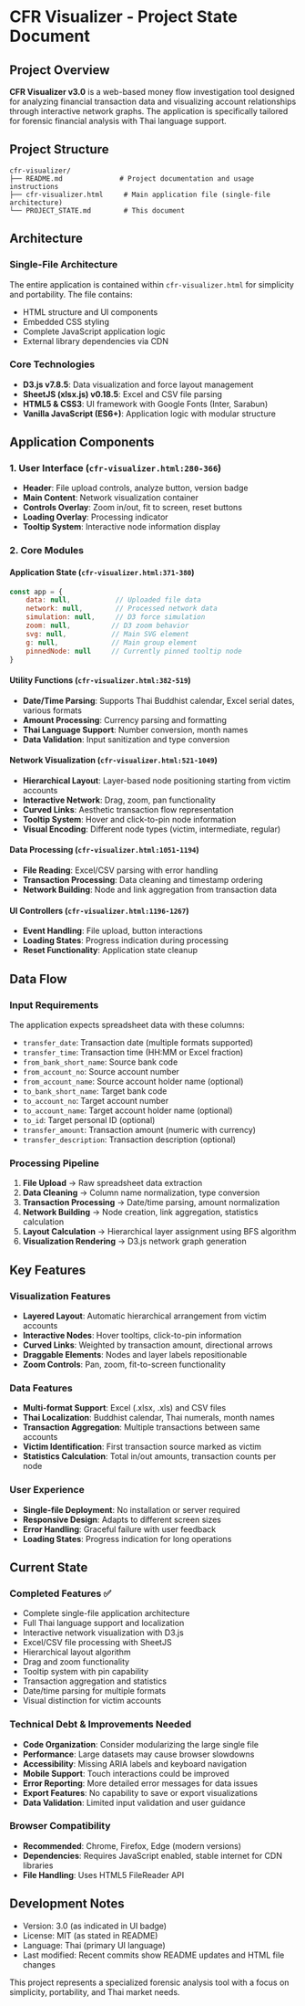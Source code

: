# CFR Visualizer - Project State Document

## Project Overview
**CFR Visualizer v3.0** is a web-based money flow investigation tool designed for analyzing financial transaction data and visualizing account relationships through interactive network graphs. The application is specifically tailored for forensic financial analysis with Thai language support.

## Project Structure
```
cfr-visualizer/
├── README.md              # Project documentation and usage instructions
├── cfr-visualizer.html     # Main application file (single-file architecture)
└── PROJECT_STATE.md        # This document
```

## Architecture

### Single-File Architecture
The entire application is contained within `cfr-visualizer.html` for simplicity and portability. The file contains:
- HTML structure and UI components
- Embedded CSS styling
- Complete JavaScript application logic
- External library dependencies via CDN

### Core Technologies
- **D3.js v7.8.5**: Data visualization and force layout management
- **SheetJS (xlsx.js) v0.18.5**: Excel and CSV file parsing
- **HTML5 & CSS3**: UI framework with Google Fonts (Inter, Sarabun)
- **Vanilla JavaScript (ES6+)**: Application logic with modular structure

## Application Components

### 1. User Interface (`cfr-visualizer.html:280-366`)
- **Header**: File upload controls, analyze button, version badge
- **Main Content**: Network visualization container
- **Controls Overlay**: Zoom in/out, fit to screen, reset buttons
- **Loading Overlay**: Processing indicator
- **Tooltip System**: Interactive node information display

### 2. Core Modules

#### Application State (`cfr-visualizer.html:371-380`)
```javascript
const app = {
    data: null,           // Uploaded file data
    network: null,        // Processed network data
    simulation: null,     // D3 force simulation
    zoom: null,          // D3 zoom behavior
    svg: null,           // Main SVG element
    g: null,             // Main group element
    pinnedNode: null     // Currently pinned tooltip node
}
```

#### Utility Functions (`cfr-visualizer.html:382-519`)
- **Date/Time Parsing**: Supports Thai Buddhist calendar, Excel serial dates, various formats
- **Amount Processing**: Currency parsing and formatting
- **Thai Language Support**: Number conversion, month names
- **Data Validation**: Input sanitization and type conversion

#### Network Visualization (`cfr-visualizer.html:521-1049`)
- **Hierarchical Layout**: Layer-based node positioning starting from victim accounts
- **Interactive Network**: Drag, zoom, pan functionality
- **Curved Links**: Aesthetic transaction flow representation
- **Tooltip System**: Hover and click-to-pin node information
- **Visual Encoding**: Different node types (victim, intermediate, regular)

#### Data Processing (`cfr-visualizer.html:1051-1194`)
- **File Reading**: Excel/CSV parsing with error handling
- **Transaction Processing**: Data cleaning and timestamp ordering
- **Network Building**: Node and link aggregation from transaction data

#### UI Controllers (`cfr-visualizer.html:1196-1267`)
- **Event Handling**: File upload, button interactions
- **Loading States**: Progress indication during processing
- **Reset Functionality**: Application state cleanup

## Data Flow

### Input Requirements
The application expects spreadsheet data with these columns:
- `transfer_date`: Transaction date (multiple formats supported)
- `transfer_time`: Transaction time (HH:MM or Excel fraction)
- `from_bank_short_name`: Source bank code
- `from_account_no`: Source account number
- `from_account_name`: Source account holder name (optional)
- `to_bank_short_name`: Target bank code
- `to_account_no`: Target account number
- `to_account_name`: Target account holder name (optional)
- `to_id`: Target personal ID (optional)
- `transfer_amount`: Transaction amount (numeric with currency)
- `transfer_description`: Transaction description (optional)

### Processing Pipeline
1. **File Upload** → Raw spreadsheet data extraction
2. **Data Cleaning** → Column name normalization, type conversion
3. **Transaction Processing** → Date/time parsing, amount normalization
4. **Network Building** → Node creation, link aggregation, statistics calculation
5. **Layout Calculation** → Hierarchical layer assignment using BFS algorithm
6. **Visualization Rendering** → D3.js network graph generation

## Key Features

### Visualization Features
- **Layered Layout**: Automatic hierarchical arrangement from victim accounts
- **Interactive Nodes**: Hover tooltips, click-to-pin information
- **Curved Links**: Weighted by transaction amount, directional arrows
- **Draggable Elements**: Nodes and layer labels repositionable
- **Zoom Controls**: Pan, zoom, fit-to-screen functionality

### Data Features
- **Multi-format Support**: Excel (.xlsx, .xls) and CSV files
- **Thai Localization**: Buddhist calendar, Thai numerals, month names
- **Transaction Aggregation**: Multiple transactions between same accounts
- **Victim Identification**: First transaction source marked as victim
- **Statistics Calculation**: Total in/out amounts, transaction counts per node

### User Experience
- **Single-file Deployment**: No installation or server required
- **Responsive Design**: Adapts to different screen sizes  
- **Error Handling**: Graceful failure with user feedback
- **Loading States**: Progress indication for long operations

## Current State

### Completed Features ✅
- Complete single-file application architecture
- Full Thai language support and localization
- Interactive network visualization with D3.js
- Excel/CSV file processing with SheetJS
- Hierarchical layout algorithm
- Drag and zoom functionality
- Tooltip system with pin capability
- Transaction aggregation and statistics
- Date/time parsing for multiple formats
- Visual distinction for victim accounts

### Technical Debt & Improvements Needed
- **Code Organization**: Consider modularizing the large single file
- **Performance**: Large datasets may cause browser slowdowns
- **Accessibility**: Missing ARIA labels and keyboard navigation
- **Mobile Support**: Touch interactions could be improved
- **Error Reporting**: More detailed error messages for data issues
- **Export Features**: No capability to save or export visualizations
- **Data Validation**: Limited input validation and user guidance

### Browser Compatibility
- **Recommended**: Chrome, Firefox, Edge (modern versions)
- **Dependencies**: Requires JavaScript enabled, stable internet for CDN libraries
- **File Handling**: Uses HTML5 FileReader API

## Development Notes
- Version: 3.0 (as indicated in UI badge)
- License: MIT (as stated in README)
- Language: Thai (primary UI language)
- Last modified: Recent commits show README updates and HTML file changes

This project represents a specialized forensic analysis tool with a focus on simplicity, portability, and Thai market needs.